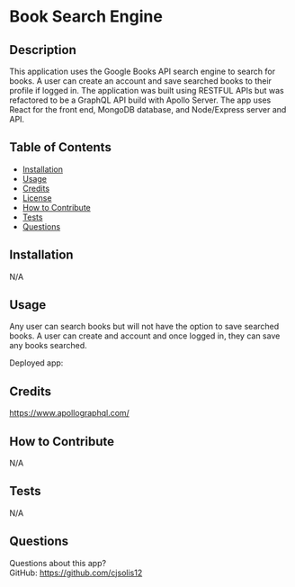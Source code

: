 # Book Search Engine

 ## Description
  This application uses the Google Books API search engine to search for books. A user can create an account and save searched books to their profile if logged in. The application was built using RESTFUL APIs but was refactored to be a GraphQL API build with Apollo Server. The app uses React for the front end, MongoDB database, and Node/Express server and API. 



  ## Table of Contents
  * [Installation](#installation)
  * [Usage](#usage)
  * [Credits](#credits)
  * [License](#license)
  * [How to Contribute](#how-to-contribute)
  * [Tests](#tests)
  * [Questions](#questions)
  
  ## Installation
  N/A

  ## Usage
  Any user can search books but will not have the option to save searched books. A user can create and account and once logged in, they can save any books searched. 

  Deployed app: 


  ## Credits
  https://www.apollographql.com/
 
   

  ## How to Contribute
  N/A

  ## Tests
  N/A

  ## Questions
  Questions about this app?  
  GitHub: https://github.com/cjsolis12  